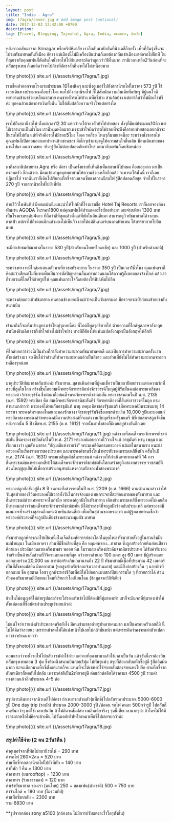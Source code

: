 ```yaml
---
layout: post
title: "India - Agra"
img: 17agra/cover.jpg # Add image post (optional)
date: 2017-12-03 13:42:00 +0700
description:
tag: [Travel, Blogging, Tajmahal, Agra, India, ทัชมาฮาล, อินเดีย]
---
```


หลังจากกลับมาจาก Srinagar หรือทริปหิมาลัย เราก็กลับมาพักกันที่นิวเดลีอีกครั้ง เพื่อที่วันรุ่งขึ้นจะไปชมทัชมาฮาลกันที่เมือง อัครา แต่เมืองนี้ไม่มีเครื่องบินผ่านก็เลยต้องกลับเข้าเมืองมาต่อรถไปอีกที ในที่สุดเรากับคุณแฟนก็ตัดสินใจนั่งรถไฟไปกันเพราะคิดว่าถูกกว่าวิธีอื่นมาก เรามีเวลาเหลือ2วันก่อนที่จะกลับกรุงเทพ ก็เลยคิดว่าจะไปค้างที่อัคราสักคืนจะได้ไม่เหนื่อยมาก

![my photo]({{ site.url }}/assets/img/17agra/1.jpg)

เราเช็คเอ้าออกจากโรงแรมประมาณ 10โมงนิดๆ และนั่งอูเบอร์ไปยังสถานีรถไฟในราคา 573 รูปี ใช้เวลาเดินทางประมาณเกือบชั่วโมง
พอไปถึงสถานีรถไฟ ก็ได้สัมผัสความอินเดียที่แท้ทรู  มีผู้คนใจดีพยายามเข้ามาช่วยเหลือมากมาย คนขายตั๋วรถไฟบ้าง แท็กซี่บ้าง สามล้อบ้าง แต่อย่าลืมว่าไม่มีอะไรฟรีค่ะ ทุกคนล้วนต้องการเงินทั้งนั้น ไม่ได้สัมผัสถึงความจริงใจแต่อย่างใด   

![my photo]({{ site.url }}/assets/img/17agra/2.jpg)

เราไปถึงสถานีรถไฟ ตั้งแต่เวลา12.30 แต่กว่าจะได้จองตั๋วปาไปบ่ายสอง ทั้งๆที่มีแค่ประมาณ10คิว แต่ใช้เวลานานเป็นชั่วโมง เรานี่หงุดหงิดมากเพราะเข้าใจผิดว่ารถไฟรอบที่จะถึงคือรอบบ่ายสองเลยกลัวจะขึ้นรถไฟไม่ทัน แต่ที่จริงคือรถไฟมีรอบ5โมง โอเค รอก็รอ ไหนๆก็มาขนาดนี้ละ ระหว่างนั่งรอรถไฟ คุณแฟนก็เปิดคอมออกมาทำงานข้างชานชลา มีเด็กๆเข้ามามุงดูให้ความสนใจตื่นเต้น มีคนเดินขายของผ่านไปมา คนกวาดขยะ จริงๆรู้สึกไม่ค่อยปลอดภัยเท่าไหร่ แต่มากับแฟนก็เลยชิลหน่อย

![my photo]({{ site.url }}/assets/img/17agra/3.jpg)

มาถึงสถานีปลายทาง Agra หรือ อัครา เป็นครั้งแรกที่เห็นลิงเต็มสถานทีไปหมด คือเยอะมาก มาเป็นครอบครัว อีกแล้วค่ะ มีคนเข้ามาพูดคุยพยายามให้ความช่วยเหลืออีกแล้ว จะหารถให้นั่นนี่ เราก็เลยปฏิเสธไป จากนั้นเราก็เดินไปเรียกแท็กซี่จากเอเจนซี่ของสถานนีรถไฟ รู้สึกปลอดภัยสุด จ่ายไปในราคา 270 รูปี จากสถานีรถไฟไปยังที่พัก

![my photo]({{ site.url }}/assets/img/17agra/4.jpg)

อ่านรีวิวในพันทิป มีคอมเม้นนึงแนะนำให้ไปพักที่โรงแรมชื่อ Hotel Taj Resorts เราก็เลยจองห้องพักผ่าน AGODA ในราคา1800 แต่คุณแฟนได้ส่วนลดอะไรสักอย่างมา เลยจ่ายเพียง 1300 บาท เป็นโรงแรมระดับ4ดาว ที่ถือว่าดีที่สุดแล้วตั้งแต่ที่พักในอินเดียมา สามารถดูวิวทัชมาฮาลได้จากบนดาดฟ้า แต่เราไปถึงตอนดึกแล้วมองไม่เห็นวิว เลยได้แต่ดินเนอร์บนดาดฟ้าแทน ได้บรรยากาศไปอีกแบบ

![my photo]({{ site.url }}/assets/img/17agra/5.jpg)

จะมีค่าเข้าชมทัชมาฮาลในราคา 530 รูปี(สำหรับคนไทยหรือเอเชีย) และ 1000 รูปี (สำหรับต่างชาติ)

![my photo]({{ site.url }}/assets/img/17agra/6.jpg)

ระหว่างทางจะมีไกด์มาเสนอตัวพาเที่ยวชมทัชมาฮาล ในราคา 350 รูปี เป็นเวลา1ชั่วโมง คุณแฟนเราก็คิดซะว่าเสียแค่ไม่กี่บาทเพื่อเป็นการตัดปัญหาคนอื่นมารบกวนแถมได้ความรู้ก็เลยตกลงจ้างไกด์ แล้วเราก็รบกวนพี่ไกด์ให้ถ่ายรูปให้ คุณแฟนเกรงใจก็เลยต้องให้ทิปเพิ่มไปอีก


![my photo]({{ site.url }}/assets/img/17agra/7.jpg)

ระหว่างต่อแถวเข้าทัชมาฮาล คนค่อนข้างเยอะถึงแม้ว่าจะเป็นวันธรรมดา มีตรวจกระเป๋าก่อนเข้าอย่างกับสนามบิน

![my photo]({{ site.url }}/assets/img/17agra/8.jpg)

เข้ามาถึงก็จะเห็นประตูทางเข้าใหญ่ๆแบบนี้ค่ะ พี่ไกด์ก็พูดๆอธิบายไป ด้วยความที่ไกด์พูดภาษาอังกฤษสำเนียงอินเดีย เราก็เข้าใจบ้างไม่เข้าใจบ้าง บางทีก็ตัองให้แฟนแปลอังกฤษเป็นอังกฤษให้อีกที

![my photo]({{ site.url }}/assets/img/17agra/9.jpg)

พี่ไกด์บอกว่าช่วงนี้เป็นช่วงที่กำลังทำความสะอาดทัชมาฮาลพอดี และเป็นการทำความสะอาดครั้งแรกตั้งแต่สร้างมา จะเห็นได้ว่าส่วนที่ทำความสะอาดแล้วเป็นสีขาว และส่วนที่ยังไม่ได้ทำความสะอาดจะออกเหลืองๆหน่อย

![my photo]({{ site.url }}/assets/img/17agra/10.jpg)

มาดูประวัติทัชมาฮาลกันบ้างค่ะ  ทัชมาฮาล..สุสานหินอ่อนที่ผู้คนเชื่อว่าเป็นสถาปัตยกรรมแห่งความรักที่สวยที่สุดในโลก สร้างขึ้นโดยสมเด็จพระจักรพรรดิแห่งจักรวรรดิโมกุลผู้มีรักมั่นคงต่อพระมเหสีของพระองค์ เจ้าชายขุร์รัม ชึ่งต่อมาคือสมเด็จพระจักรพรรดิชาห์ชะฮัน พระราชสมภพในปี พ.ศ. 2135 (ค.ศ. 1592) พระบิดา คือ สมเด็จพระจักรพรรดิชะฮันคีร์ จักรพรรดิองค์ที่สี่แห่งราชวงศ์โมกุล ตามตำนานกล่าวว่า พระองค์ได้พบกับอรชุมันท์ พานุ เพคุม ธิดาของรัฐมนตรี เมื่อพระองค์มีพระชนมายุ 14 พรรษา พระองค์ทรงหลงใหลและหลงรักนาง เจ้าชายขุร์รัมจึงซื้อเพชรด้วยเงิน 10,000 รูปีและบอกแก่พระบิดาของพระองค์ว่าพระองค์มีความประสงค์ที่จะแต่งงานกับบุตรีของรัฐมนตรี พิธีเสกสมรสถูกจัดขึ้นหลังจากนั้น 5 ปี เมื่อพ.ศ. 2155 (ค.ศ. 1612) จากนั้นมาทั้งสองก็มิเคยอยู่ห่างกันอีกเลย

![my photo]({{ site.url }}/assets/img/17agra/11.jpg)
หลังจากที่สมเด็จพระจักรพรรดิชาห์ชะฮัน ขึ้นครองราชบัลลังก์ในปี พ.ศ. 2171 พระองค์มอบความไว้วางใจแก่ อรชุมันท์ พานุ เพคุม และเรียกนางว่า มุมตัซ มาฮาล "อัญมณีแห่งราชวัง" พระมเหสีติดตามพระองค์
แม้แต่ในสนามรบ แนะนำพระองค์ในเรื่องราชการของประเทศ และพระองค์ซาบซึ้งในน้ำพระทัยของพระมเหสียิ่งนัก ครั้นในปี พ.ศ. 2174 (ค.ศ. 1631) พระมเหสีมุมตัซสิ้นพระชนม์ หลังจากให้กำเนิดทายาทองค์ที่ 14 การสิ้นพระชนม์ของพระมเหสีทำให้สมเด็จพระจักรพรรดิชาห์ชะฮันโศกเศร้าอยู่ถึงสองทศวรรษ ราชสมบัติส่วนใหญ่สูญเสียไปเพื่อการสร้างอนุสรณ์แห่งความรักของทั้งสองพระองค์

![my photo]({{ site.url }}/assets/img/17agra/12.jpg)

พระองค์ถูกกักขังอยู่ถึง 8 ปี จนกระทั่งสวรรคตในปี พ.ศ. 2209 (ค.ศ. 1666) ตามตำนานกล่าวว่าให้วันสุดท้ายของชีวิตพระองค์ใช้เวลาทั้งวันในการจ้องมองเศษกระจกที่สะท้อนภาพของทัชมาฮาล และสิ้นพระชนม์ด้วยเศษกระจกในกำมือ พระองค์ถูกฝังในทัชมาฮาล เคียงข้างพระมเหสีซึ่งพระองค์ไม่เคยลืม มีบางคนกล่าวว่าสมเด็จพระจักรพรรดิชาห์ชะฮัน มิได้ประสงค์ที่จะถูกฝังร่วมกับประมเหสี แต่พระองค์มีแผนการที่จะสร้างสุสานอีกแห่งด้วยหินอ่อนสีดำ เพื่อเป็นสุสานของพระองค์ แต่ผู้รู้หลายท่านเชื่อว่าพระองค์ประสงค์ที่จะถูกฝังเคียงข้างพระนางมุมตัซ มาฮาล

![my photo]({{ site.url }}/assets/img/17agra/13.jpg)

ทัชมาฮาลถูกพิจารณาให้เป็นหนึ่งในเจ็ดสิ่งมหัศจรรย์ของโลกในยุคใหม่ ทัชมาฮาลตั้งอยู่ในสวนริมฝั่งแม่น้ำยมุนา ในเมืองอาครา ส่วนที่มีชื่อเสียงที่สุด คือ หลุมศพของ...ทาฮาล ซึ่งถูกสร้างด้วยหินอ่อนสีขาว ศิลาแลง ประดับลวดลายเครื่องเพชร พลอย หิน โมราและเครื่องประดับจากมิตรประเทศ ได้รับคำรับรองว่าสร้างขึ้นด้วยสัดส่วนที่วิจิตรและงดงามที่สุด กว้างยาวด้านละ 100 เมตร สูง 60 เมตร มีผู้สร้างและออกแบบร่วม 20,000 คน การก่อสร้างกินเวลานานถึง 22 ปี ทัชมาฮาลมีเนื้อที่ประมาณ 42 เอเคอร์ เป็นที่ตั้งของมัสยิด มีหออาซาน (หอสูงสำหรับร้องแจ้งเวลาทำนมาซ) และมีสิ่งก่อสร้างอื่น ๆ นายช่างที่ออกแบบ ชื่อ อุสตาด ไอซา ถูกประหารชีวิตเพื่อมิให้ไปออกแบบสถาปัตยกรรมใด ๆ ที่สวยกว่าได้ ส่วนหัวของทัชมาฮาลมีลักษณะโดมที่เรียกว่าโอเนียนโดม (ข้อมูลจากวิกิพิเดีย)

![my photo]({{ site.url }}/assets/img/17agra/14.jpg)

ข้างในไม่อนุญาติให้ถ่ายรูปและถ้าจะใส่รองเท้าเข้าไปก็ต้องมีที่หุ้มรองเท้า เขาก็จะมีแจกที่หุ้มรองเท้าให้ตั้งแต่ตอนที่ซื้อบัตรผ่านประตูเข้ามาแล้วค่ะ

![my photo]({{ site.url }}/assets/img/17agra/15.jpg)

ไม่แน่ใจว่าเราแต่งตัวประหลาดหรือยังไง มีคนเข้ามาขอถ่ายรูปหลายคนมาก มาเป็นครอบครัวเลยก็มี นี่ไม่ได้คิดว่าสวยนะ เพราะหน้าสดไม่ได้แต่งหน้าไปเลยไม่กล้ามั่นหน้า แต่เพราะคิดว่าคงจะแต่งตัวแปลกกว่าชาวบ้านมากกว่า

![my photo]({{ site.url }}/assets/img/17agra/16.jpg)

ตอนแรกว่าจะนั่งรถไฟไปกลับ เซฟค่าใช้จ่าย แต่จากที่ลองขามาแล้วใช้เวลาเป็นวัน แล้ววันนี้เราต้องบินกลับกรุงเทพตอน 3 ทุ่ม ซึ่งต้องถึงสนามบินก่อน1ทุ่ม ไม่ทันๆแน่ๆ สรุปก็ต้องกลับแท็กซี่อยู่ดี รู้สึกคิดผิดมากก น่าจะเลือกมาแท็กซี่ตั้งแต่แรกก็จบ แทนที่จะได้เซฟค่าใช้จ่ายกลับต้องจ่ายแพงไปอีก ค่าแท็กซี่ขากลับขาเดียวก็พอกับไปกลับ เพราะเค้าตีเป็น2เที่ยวอยู่ดี ต่อแล้วต่ออีกได้ราคามา 4500 รูปี รวมค่าทางด่วนแล้วอีกประมาณ 4-5 ต่อ

![my photo]({{ site.url }}/assets/img/17agra/17.jpg)

สรุปการเดินทางจากนิวเดลีไปอัครา
ถ้าเหมารถส่วนตัว(แท็กซี่)ไปกลับราคาประมาณ 5000-6000 รูปี
One day trip (รถบัส) ประมาณ 2000-3000 รูปี /ต่อคน
รถไฟ คนละ 500กว่ารูปี ไปกลับก็คนพันกว่าๆ แต่ใช้เวลาเปนวัน ถ้าไม่คิดจะสัมผัสความอินเดียจริงๆ จุดนี้เสียเวลามากๆค่ะ
ถ้าใครไม่ได้มีเวลามากหรือไม่คิดจะค้างคืน ไปวันเดย์ทริปหรือเหมาเท็กซี่ไปเลยจบกว่าค่ะ

![my photo]({{ site.url }}/assets/img/17agra/18.jpg)

### สรุปค่าใช้จ่าย (2 คน 2วัน1คืน )  
ค่าอูเบอร์จากที่พักไปสถานีรถไฟ = 290 บาท  
ค่ารถไฟ 260×2คน = 520 บาท  
ค่าแท็กซี่จากสถานีรถไฟไปยังที่พัก = 140 บาท  
ค่าที่พัก 1 คืน = 1300 บาท    
ค่าอาหาร (บนrooftop) = 1230 บาท      
ค่าอาหาร (ร้านธรรมดา) = 120 บาท    
ค่าเข้าทัชมาฮาล ของเรา (คนไทย) 250 + ของแฟน(ต่างชาติ) 500  = 750 บาท    
ค่าจ้างไกด์ = 180 บาท  (ไม่รวมทิป)    
ค่าแท็กซี่ขากลับ = 2300 บาท  
รวม 6830 บาท  


**รูปจากกล้อง sony a5100 (กล้องสด ไม่มีการปรับแต่งอะไรใดๆทั้งสิ้น)
